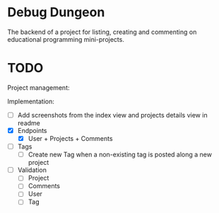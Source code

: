 # Debug Dungeon

The backend of a project for listing, creating and commenting on educational programming mini-projects.

[//]: # (## Lint)

[//]: # (## Build)

[//]: # (## Deploy)

[//]: # (## License)

# TODO

Project management:

Implementation:

- [ ] Add screenshots from the index view and projects details view in readme
- [x] Endpoints
  - [x] User + Projects + Comments
- [ ] Tags
  - [ ] Create new Tag when a non-existing tag is posted along a new project
- [ ] Validation
  - [ ] Project
  - [ ] Comments
  - [ ] User
  - [ ] Tag
